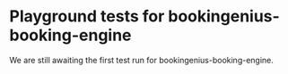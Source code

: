 # Playground tests for bookingenius-booking-engine
We are still awaiting the first test run for bookingenius-booking-engine.
